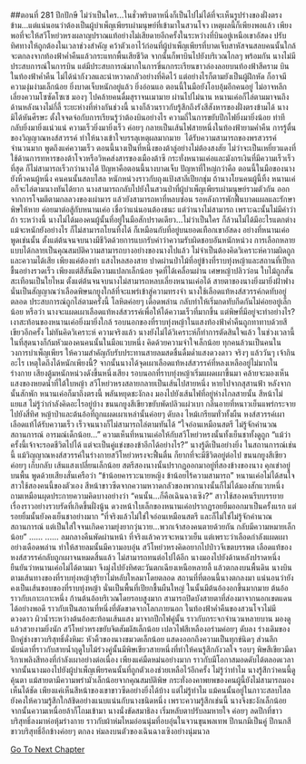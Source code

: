 ##ตอนที่ 281 ปีกปักษี
ไม่ว่าเป็นใคร...ในชั่วพริบตาหนึ่งก็เป็นไปไม่ได้ที่จะเห็นรูปร่างของฝั่งตรงข้าม...แต่แน่นอนว่าต้องเป็นผู้บำเพ็ญเพียรเผ่ามนุษย์ที่เข้ามาในสวนโจว เหตุผลนี้ก็เพียงพอแล้ว เพียงพอที่จะให้สวีโหย่วหรงผลาญปราณแท้อย่างไม่เสียดายอีกครั้งในระหว่างที่บินอยู่เหนือเขาอัสดง ปรับทิศทางให้ถูกต้องในเวลาช่วงสำคัญ คว้าตัวเอาไว้ก่อนที่ผู้บำเพ็ญเพียรที่บาดเจ็บสาหัสจนสลบคนนั้นใกล้จะตกลงจากท้องฟ้าค่ำคืนแล้วกระแทกพื้นเสียชีวิต จากนั้นก็พาบินไปยังบริเวณไกลๆ พร้อมกัน
นางไม่มีประสบการณ์ในการบิน แต่มีประสบการณ์มากในการขี่นกกระเรียนขาวล่องลอยบนท้องฟ้าสีคราม บินในท้องฟ้าค่ำคืน ไม่ได้น่ากังวลและน่าหวาดกลัวอย่างที่คิดไว้ แต่อย่างไรก็ตามยังเป็นผู้ฝึกหัด ก็อาจมีความงุ่มง่ามเล็กน้อย ยิ่งบาดเจ็บหนักอยู่แล้ว ยิ่งอ่อนแอ ตอนนี้ในมือยังโอบอุ้มอีกคนอยู่ ไม่อาจหลีกเลี่ยงความโซซัดโซเซ มองๆ ไปคล้ายคนดื่มสุราจนเมามาย
ผ่านไปไม่นาน หนานเค่อก็ไล่ตามมาจนถึงด้านหลังนางไม่กี่ลี้ ระยะห่างที่ห่างกันช่วงนี้ นางก็ล้วนราวกับรู้สึกถึงรังสีสังหารของฝั่งตรงข้ามได้ นางมิได้หันศีรษะ ตั้งใจจดจ่อกับการเรียนรู้ว่าต้องบินอย่างไร ความถี่ในการขยับปีกไฟยิ่งมายิ่งน้อย ท่าทีกลับยิ่งมายิ่งแน่วแน่ ความเร็วยิ่งมายิ่งเร็ว ค่อยๆ กลายเป็นเส้นไฟสายหนึ่งในท้องฟ้ายามค่ำคืน
การรู้ตื่นของวิญญาณหงส์สวรรค์ ทำให้นางเข้าใจบรรลุเหตุผลมากมาย  ได้รับความสามารถของพรสวรรค์จำนวนมาก พูดถึงแค่ความเร็ว ตอนนี้นางเป็นที่หนึ่งของต้าลู่อย่างไม่ต้องสงสัย ไม่ว่าจะเป็นเหยี่ยวแดงที่ใช้ด้านการทหารของต้าโจวหรือวิหคส่งสารของเมืองต้าซี กระทั่งหนานเค่อและมังกรเงินที่มีความเร็วเร็วที่สุด ก็ไม่สามารถเร็วกว่านางได้
ปัญหาคือตอนนี้นางบาดเจ็บ ปัญหาที่ใหญ่กว่าคือ ตอนนี้ในมือของนางยังหิ้วคนผู้หนึ่ง คนคนนั้นสลบไสล หนักหน่วงราวกับถุงแป้งสาลีเปียกชุ่ม ถ้านางโยนคนผู้นี้ทิ้ง หนานเค่อก็จะไล่ตามนางทันได้ยาก นางสามารถกลับไปยังในสวนป่าที่ผู้บำเพ็ญเพียรเผ่ามนุษย์รวมตัวกัน ออกจากการโจมตีตามกลลวงของเผ่ามาร แล้วยังสามารถหาที่หลบซ่อน รอหลังการพักฟื้นบาดแผลและรักษาพิษให้หาย ค่อยมาต่อสู้กับหนานเค่อ เชื่อว่าแน่นอนต้องชนะ แต่ว่านางไม่สามารถ เพราะฉะนั้นไม่มีคำว่าถ้า
ระหว่างนี้ นางไม่ได้มองคนผู้นั้นที่อยู่ในมือสักปราดเดียว...ไม่ว่าเป็นใคร ก็ล้วนไม่ได้มีอะไรแตกต่าง แม้จะหนักยังอย่างไร ก็ไม่สามารถโยนทิ้งได้ ก็เหมือนกับที่อยู่บนยอดเทือกเขาอัสดง อย่างที่หนานเค่อพูดเช่นนั้น ตั้งแต่ต้นจนจบนางมีชีวิตด้วยการแบกรับคำว่าความรับผิดชอบอันหนักหน่วง การเลือกหลายแบบได้กลายเป็นคุณสมบัติความสามารถบางอย่างของนางไปแล้ว ไม่จำเป็นต้องคิดวิเคราะห์ความผิดถูกและความได้เสีย เพียงแค่ต้องทำ
แสงไหลสองสาย ปาดผ่านป่าไม้ที่อยู่ข้างที่ราบทุ่งหญ้าและสถานที่เปียกชื้นอย่างรวดเร็ว เพียงแต่สีสันมีความแปลกเล็กน้อย จุดที่ได้เคลื่อนผ่าน เศษหญ้าปลิวว่อน ใบไม้ถูกสั่นสะเทือนเป็นใยไหม
ตั้งแต่ต้นจนจบนางไม่สามารถหลบเลี่ยงหนานเค่อได้ สายตาของนางยิ่งมายิ่งฝ้าฟาง นั่นเป็นสัญญาณว่าเลือดพิษนกยูงใกล้ที่จะแพร่เข้าสู่ความทรงจำ นางใช้เลือดแท้หงส์สวรรค์กดทับอยู่ตลอด ประสบการณ์ถูกไล่ตามครั้งนี้ โลหิตค่อยๆ เดือดพล่าน กลับทำให้เริ่มกดทับกีดกันไม่ค่อยอยู่เล็กน้อย หรือว่า นางจะแผดเผาเลือดแท้หงส์สวรรค์เพื่อให้ได้ความเร็วที่มากขึ้น แต่พิษที่มีอยู่จะทำอย่างไร?
เงาสะท้อนของหนานเค่อยิ่งมายิ่งใกล้ รอบนอกของที่ราบทุ่งหญ้าในแสงท้องฟ้าค่ำคืนถูกทาทาบด้วยสีเขียวอีกครั้ง ไม่ทันคิดวิเคราะห์ ความจริงแล้ว นางยังไม่ได้วิเคราะห์ก็ทำการตัดสินใจแล้ว ในช่วงเวลานี้ ในที่สุดนางก็ก้มหัวมองคนคนนั้นในมือแวบหนึ่ง คิดด้วยความจำใจเล็กน้อย ทุกคนล้วนเป็นคนในวงการบำเพ็ญเพียร ให้ความสำคัญกับรับประทานสายลมสดชื่นดื่มด่ำแสงดวงดาว จริงๆ แล้ววันๆ เจ้ากินอะไร เหตุใดถึงได้หนักเพียงนี้?
จากนั้นนางได้จุดเผาเลือดแท้หงส์สวรรค์ที่หลงเหลืออยู่ไม่มากในร่างกาย
เสียงตู้มหนักหน่วงดังขึ้นหนึ่งเสียง รอบนอกที่ราบทุ่งหญ้าเริ่มแผดเผาขึ้นมา คล้ายจะมองเห็นแสงของหยดน้ำที่ใต้ใบหญ้า
สวีโหย่วหรงสลายกลายเป็นเส้นไปสายหนึ่ง หายไปจากสุสานฟ้า
หลังจากนั้นสักพัก หนานเค่อก็มาถึงตรงนี้ พลันหยุดชะงักลง มองไปยังเส้นไฟที่อยู่ห่างไกลสายนั้น สีหน้าไม่แยแส ไม่รู้ว่ากำลังคิดอะไรอยู่บ้าง
ขนนกยูงสีเขียวขยับพัดปลิวแผ่วเบา กลิ่นอายที่หนาวเย็นแพร่กระจายไปยังสี่ทิศ หญ้าป่าและต้นอ้อที่ถูกแผดเผาเหล่านั้นค่อยๆ ดับลง ไหม้เกรียมทั่วทั้งผืน
หงส์สวรรค์เผาเลือดแท้ได้รับความเร็ว เร็วจนนางก็ไม่สามารถไล่ตามทันได้
“ใจอ่อนเหมือนสตรี ไม่รู้จักคำนวณสถานการณ์ อารมณ์เด็กน้อย...”
ความเห็นที่หนานเค่อให้กับสวีโหย่วหรงนั้นทั้งเย็นชาทั้งดูถูก “แม้ว่าครั้งนี้เจ้าจะรอดชีวิตไปได้ แต่จะเป็นคู่แข่งของข้าอีกได้อย่างไร?”
นางรู้ดีเป็นอย่างยิ่ง ในสถานการณ์เช่นนี้ แม้วิญญาณหงส์สวรรค์ในร่างกายสวีโหย่วหรงจะฟื้นตื่น ก็ยากที่จะมีชีวิตอยู่ต่อไป
ขนนกยูงสีเขียวค่อยๆ เก็บกลับ เส้นแสงเปลี่ยนเล็กน้อย สตรีสองนางนั้นปรากฏออกมาอยู่ที่สองข้างของนาง คุกเข่าอยู่บนพื้น พูดด้วยเสียงสั่นเครือว่า “ข้าน้อยคารวะนายหญิง ข้าน้อยไร้ความสามารถ”
หนานเค่อไม่ได้สนใจสาวใช้สองคนนี้ของตัวเอง สีหน้าขาวซีดจากความหวาดกลัวของพวกนางนั้นก็ไม่ได้มองสักแวบหนึ่ง ถามเหมือนผุดประกายความคิดบางอย่างว่า “คนนั้น...ก็คือเฉินฉางเซิง?”
สาวใช้สองคนรีบบรรยายเรื่องราวอย่างรวบรัดที่เกิดขึ้นฝั่งนู้น ดวงหน้าใบเล็กของหนานเค่อปรากฏรอยยิ้มออกมาเป็นครั้งแรก แต่รอยยิ้มนั้นยังคงเย็นชาอย่างมาก “ที่จริงแล้วไม่ใช่ใจอ่อนเหมือนสตรี และก็ไม่ใช่ไม่รู้จักคำนวณสถานการณ์ แต่เป็นใส่ใจจนเกิดความยุ่งยากวุ่นวาย...พวกเจ้าสองคนตายด้วยกัน กลับมีความหมายเล็กน้อย”
......
......
ลมกลางคืนพัดผ่านหน้า ที่จริงแล้วควรจะหนาวเย็น แต่เพราะว่าเลือดกำลังแผดเผาอย่างเดือดพล่าน ทำให้สายลมนั้นมีความอบอุ่น สวีโหย่วหรงคิดอยากไปป่าวจีเขตบรรพต เลือดแท้ของหงส์สวรรค์กลับถูกเผาจนหมดสิ้นแล้ว ไม่สามารถทนต่อไปได้อีก นางมองไปยังด้านหลังปราดหนึ่ง ยืนยันว่าหนานเค่อไม่ได้ตามมา จึงมุ่งไปยังทิศตะวันตกเฉียงเหนือหลายลี้ แล้วตกลงบนพื้นดิน
นางบินตามเส้นทางของที่ราบทุ่งหญ้าสุริยาไม่หลับใหลมาโดยตลอด สถานที่ที่ตอนนี้นางตกลงมา แน่นอนว่ายังคงเป็นเส้นขอบของที่ราบทุ่งหญ้า นั่นเป็นพื้นที่เปียกชื้นผืนใหญ่ ในนั้นมีต้นอ้องอกขึ้นมากมาย
ต้นอ้อราวกับเกาะเกาะหนึ่ง ก้านต้นอ้อบริเวณโดยรอบสูงมาก สามารถปิดบังสายตาที่ส่องมาจากนอกเขตแดนได้อย่างพอดี ราวกับเป็นสถานที่หนึ่งที่ตัดขาดจากโลกภายนอก
ในท้องฟ้าค่ำคืนของสวนโจวไม่มีดวงดาว ผิวน้ำระหว่างต้นอ้อสะท้อนเส้นแสง มาจากปีกไฟคู่นั้น ราวกับกระจกจำนวนหลายบาน มองดูแล้วสวยงามยิ่งนัก
สวีโหย่วหรงขยับจิตสัมผัสเล็กน้อย เปลวไฟสีเหลืองอร่ามค่อยๆ ดับลง ร่างเดิมของปีกคู่ช่างขาวบริสุทธิ์ดั่งหิมะ
หัวคิ้วของนางขมวดเล็กน้อย แสดงออกถึงความเป็นทุกข์นิดๆ ส่วนลึกนัยน์ตาที่ราวกับสายน้ำฤดูใบไม้ร่วงคู่นั้นมีพิษเขียวสายหนึ่งที่ทำให้คนรู้สึกกังวลใจ รอบๆ พิษสีเขียวมีดาริกาเพลิงสีทองที่กำลังเผาอย่างต่อเนื่อง เพียงแค่มืดหม่นอย่างมาก ราวกับมีโอกาสมอดดับได้ตลอดเวลา จากนั้นนางมองไปยังผู้บำเพ็ญเพียรคนนั้นที่ถูกตัวเองช่วยเหลือไว้อีกครั้ง
ไม่รู้ว่าทำไม นางรู้สึกว่าคนนี้ดูคุ้นตา แม้สายตามีความพร่ามัวเล็กน้อยจากคุณสมบัติพิษ กระทั่งองคาพยพของคนผู้นี้ยังไม่สามารถมองเห็นได้ชัด เพียงแค่เห็นสีหน้าของเขาขาวซีดอย่างยิ่งได้บ้าง แต่ไม่รู้ทำไม แม้คนนั้นอยู่ในภาวะสลบไสล ยังคงให้ความรู้สึกใกล้ชิดอย่างแนบแน่นกับนางชนิดหนึ่ง
เพราะความรู้สึกเช่นนี้ นางจึงชะงักเล็กน้อย
จากนั้นความเหนื่อยล้าก็โถมเข้ามา
นางนั่งขัดสมาธิลง เริ่มหลับตาปรับลมหายใจ ค่อยๆ ลดปีกที่ขาวบริสุทธิ์ลงมาห่อหุ้มร่างกาย ราวกับผ้าห่มไหมอ่อนนุ่มที่อบอุ่นในจวนขุนพลเทพ
ปีกนกมีเป็นคู่
ปีกนกสีขาวบริสุทธิ์อีกข้างค่อยๆ ตกลง ห่มลงบนตัวของเฉินฉางเซิงอย่างนุ่มนวล


[Go To Next Chapter]( ./285.md)